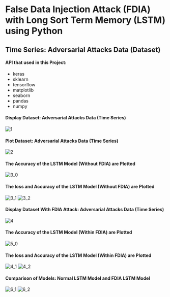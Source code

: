 # False Data Injection Attack (FDIA) with Long Sort Term Memory (LSTM) using Python

## Time Series: Adversarial Attacks Data (Dataset)
#### API that used in this Project:
- keras
- sklearn
- tensorflow
- matplotlib
- seaborn
- pandas
- numpy

#### Display Dataset: Adversarial Attacks Data (Time Series)
![1](https://user-images.githubusercontent.com/74346775/195321679-5234f664-f402-4922-85b1-65ec8e94b391.PNG)

#### Plot Dataset: Adversarial Attacks Data (Time Series)
![2](https://user-images.githubusercontent.com/74346775/195321921-4f907706-411b-469f-80cb-1b04014dcbf6.PNG)

#### The Accuracy of the LSTM Model (Without FDIA) are Plotted
![3_0](https://user-images.githubusercontent.com/74346775/195323028-0b02e5cf-c89e-4d62-8d3c-6d601b6e047b.PNG)

#### The loss and Accuracy of the LSTM Model (Without FDIA) are Plotted
![3_1](https://user-images.githubusercontent.com/74346775/195322800-a7eff69b-19ce-44ef-8da9-5f97554bb1c4.PNG)
![3_2](https://user-images.githubusercontent.com/74346775/195322814-8479ff5f-50f8-4e8e-912b-bfcb0e7838f5.PNG)

#### Display Dataset With FDIA Attack: Adversarial Attacks Data (Time Series)
![4](https://user-images.githubusercontent.com/74346775/195323718-ee8db081-629f-4d3a-a031-6d30ae7f67a9.PNG)

#### The Accuracy of the LSTM Model (Within FDIA) are Plotted
![5_0](https://user-images.githubusercontent.com/74346775/195323836-5304a4b2-a74c-4202-b02d-bce57efa8e97.PNG)

#### The loss and Accuracy of the LSTM Model (Within FDIA) are Plotted
![4_1](https://user-images.githubusercontent.com/74346775/195323915-0f127e1c-b71d-4c1e-8345-f0fc5a63a04a.PNG)
![4_2](https://user-images.githubusercontent.com/74346775/195323935-4990e132-1644-41a1-b60c-00adcbc2e704.PNG)

#### Comparison of Models: Normal LSTM Model and FDIA LSTM Model
![6_1](https://user-images.githubusercontent.com/74346775/195324493-fb59355f-141e-4c4f-9d30-df301a62146a.PNG)
![6_2](https://user-images.githubusercontent.com/74346775/195324495-6d713169-c232-4aef-bafa-24400bfc875f.PNG)




